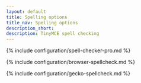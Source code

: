 ```yaml
---
layout: default
title: Spelling options
title_nav: Spelling options
description_short:
description: TinyMCE spell checking
---
```


{% include configuration/spell-checker-pro.md %}

{% include configuration/browser-spellcheck.md %}

{% include configuration/gecko-spellcheck.md %}
